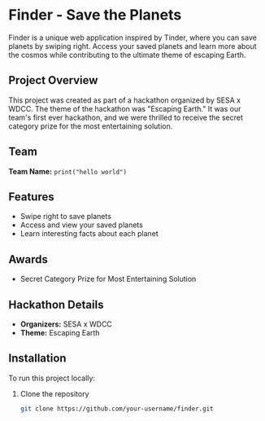 # Finder - Save the Planets

Finder is a unique web application inspired by Tinder, where you can save planets by swiping right. Access your saved planets and learn more about the cosmos while contributing to the ultimate theme of escaping Earth.

## Project Overview

This project was created as part of a hackathon organized by SESA x WDCC. The theme of the hackathon was "Escaping Earth." It was our team's first ever hackathon, and we were thrilled to receive the secret category prize for the most entertaining solution.

## Team

**Team Name:** `print("hello world")`

## Features

- Swipe right to save planets
- Access and view your saved planets
- Learn interesting facts about each planet

## Awards

- Secret Category Prize for Most Entertaining Solution

## Hackathon Details

- **Organizers:** SESA x WDCC
- **Theme:** Escaping Earth

## Installation

To run this project locally:

1. Clone the repository
   ```sh
   git clone https://github.com/your-username/finder.git
